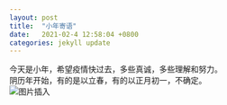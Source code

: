 ```yaml
---
layout: post
title:  "小年寄语"
date:   2021-02-4 12:58:04 +0800
categories: jekyll update
---
```

今天是小年，希望疫情快过去，多些真诚，多些理解和努力。  
阴历年开始，有的是以立春，有的以正月初一，不确定。  
![图片插入](http://img31.mtime.cn/mg/2016/02/05/145836.38850143_210X210X4.jpg)
